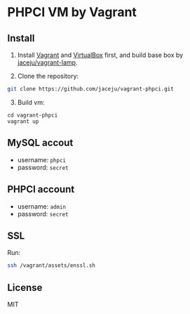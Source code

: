 # PHPCI VM by Vagrant

## Install

1. Install [Vagrant](https://www.vagrantup.com/) and [VirtualBox](https://www.virtualbox.org/) first, and build base box by [jaceju/vagrant-lamp](https://github.com/jaceju/vagrant-lamp).

2. Clone the repository:

 ```bash
 git clone https://github.com/jaceju/vagrant-phpci.git
 ```

3. Build vm:

 ```
 cd vagrant-phpci
 vagrant up
 ```

## MySQL accout

* username: `phpci`
* password: `secret`

## PHPCI account

* username: `admin`
* password: `secret`

## SSL

Run:

```bash
ssh /vagrant/assets/enssl.sh
```

## License

MIT

